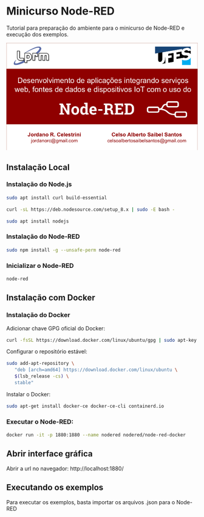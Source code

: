 # Minicurso Node-RED

Tutorial para preparação do ambiente para o minicurso de Node-RED e execução dos exemplos.

[![Parte 1](assets/minicurso.png)](https://docs.google.com/presentation/d/1BA4eLnC8j8wODni86IV0af_Cnn1VoiQJ02sCYSizF7k/edit?usp=sharing)

## Instalação Local

### Instalação do Node.js

```bash
sudo apt install curl build-essential 
```

```bash
curl -sL https://deb.nodesource.com/setup_8.x | sudo -E bash -
```

```bash
sudo apt install nodejs
```

### Instalação do Node-RED

```bash
sudo npm install -g --unsafe-perm node-red
```

### Inicializar o Node-RED

```bash
node-red 
```

## Instalação com Docker

### Instalação do Docker

Adicionar chave GPG oficial do Docker:

```bash
curl -fsSL https://download.docker.com/linux/ubuntu/gpg | sudo apt-key add -
```

Configurar o repositório estável:

```bash
sudo add-apt-repository \
   "deb [arch=amd64] https://download.docker.com/linux/ubuntu \
   $(lsb_release -cs) \
   stable"
```

Instalar o Docker:

```bash
sudo apt-get install docker-ce docker-ce-cli containerd.io
```

### Executar o Node-RED:

```bash
docker run -it -p 1880:1880 --name nodered nodered/node-red-docker
```

## Abrir interface gráfica

Abrir a url no navegador: http://localhost:1880/

## Executando os exemplos

Para executar os exemplos, basta importar os arquivos .json para o Node-RED